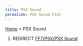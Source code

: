 ```yaml
---
title: PSX Sound
permalink: PSX Sound.html
---
```


[Home](Main%20Page.md) > PSX Sound

1.  REDIRECT [FF7/PSX/PSX Sound][]

  [FF7/PSX/PSX Sound]: FF7/PSX/PSX%20Sound.md "wikilink"

